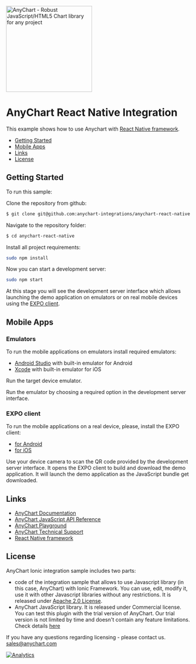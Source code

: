 [<img src="https://cdn.anychart.com/images/logo-transparent-segoe.png?2" width="234px" alt="AnyChart - Robust JavaScript/HTML5 Chart library for any project">](https://anychart.com)
# AnyChart React Native Integration

This example shows how to use Anychart with
[React Native framework](https://facebook.github.io/react-native/).

* [Getting Started](#getting-started)
* [Mobile Apps](#mobile-apps)
* [Links](#links)
* [License](#license)

## Getting Started
To run this sample:

Clone the repository from github:
```bash
$ git clone git@github.com:anychart-integrations/anychart-react-native.git
```

Navigate to the repository folder:
```bash
$ cd anychart-react-native
```

Install all project requirements:
```bash
sudo npm install
```

Now you can start a development server:
```bash
sudo npm start
```

At this stage you will see the development server interface which allows launching the demo application on emulators or on real mobile devices using the [EXPO client](https://expo.io/).

## Mobile Apps

### Emulators

To run the mobile applications on emulators install required emulators:
 - [Android Studio](https://developer.android.com/studio/) with built-in emulator for Android
 - [Xcode](https://developer.apple.com/xcode/) with built-in emulator for iOS

Run the target device emulator.

Run the emulator by choosing a required option in the development server interface.

### EXPO client

To run the mobile applications on a real device, please, install the EXPO client:
 - [for Android](https://play.google.com/store/apps/details?id=host.exp.exponent)
 - [for iOS](https://itunes.apple.com/us/app/expo-client/id982107779?mt=8)

Use your device camera to scan the QR code provided by the development server interface. It opens the EXPO client to build and download the demo application. It will launch the demo application as the JavaScript bundle get downloaded.


## Links
* [AnyChart Documentation](https://docs.anychart.com)
* [AnyChart JavaScript API Reference](https://api.anychart.com)
* [AnyChart Playground](https://playground.anychart.com)
* [AnyChart Technical Support](https://www.anychart.com/support)
* [React Native framework](https://facebook.github.io/react-native/)


## License
AnyChart Ionic integration sample includes two parts:
- code of the integration sample that allows to use Javascript library (in this case, AnyChart) with Ionic Framework.
You can use, edit, modify it, use it with other Javascript libraries
without any restrictions. It is released under [Apache 2.0 License](LICENSE).
- AnyChart JavaScript library. It is released under Commercial license.
You can test this plugin with the trial version of AnyChart. Our trial version is
not limited by time and doesn't contain any feature limitations.
Check details [here](https://www.anychart.com/buy/)

If you have any questions regarding licensing - please contact us. <sales@anychart.com>

[![Analytics](https://ga-beacon.appspot.com/UA-228820-4/Integrations/Anychart-Angular-Ionic?pixel&useReferer)](https://github.com/igrigorik/ga-beacon)

